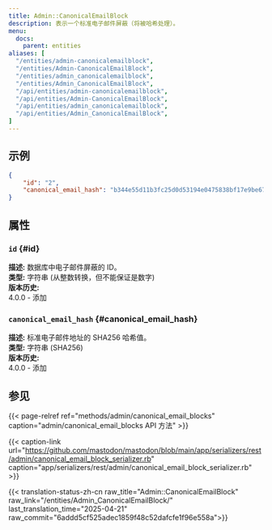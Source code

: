 ```yaml
---
title: Admin::CanonicalEmailBlock
description: 表示一个标准电子邮件屏蔽（将被哈希处理）。
menu:
  docs:
    parent: entities
aliases: [
  "/entities/admin-canonicalemailblock",
  "/entities/Admin-CanonicalEmailBlock",
  "/entities/admin_canonicalemailblock",
  "/entities/Admin_CanonicalEmailBlock",
  "/api/entities/admin-canonicalemailblock",
  "/api/entities/Admin-CanonicalEmailBlock",
  "/api/entities/admin_canonicalemailblock",
  "/api/entities/Admin_CanonicalEmailBlock",
]
---
```


## 示例

```json
{
	"id": "2",
	"canonical_email_hash": "b344e55d11b3fc25d0d53194e0475838bf17e9be67ce3e6469956222d9a34f9c"
}
```

## 属性

### `id` {#id}

**描述:** 数据库中电子邮件屏蔽的 ID。\
**类型:** 字符串 (从整数转换，但不能保证是数字)\
**版本历史:**\
4.0.0 - 添加

### `canonical_email_hash` {#canonical_email_hash}

**描述:** 标准电子邮件地址的 SHA256 哈希值。\
**类型:** 字符串 (SHA256)\
**版本历史:**\
4.0.0 - 添加

## 参见

{{< page-relref ref="methods/admin/canonical_email_blocks" caption="admin/canonical_email_blocks API 方法" >}}

{{< caption-link url="https://github.com/mastodon/mastodon/blob/main/app/serializers/rest/admin/canonical_email_block_serializer.rb" caption="app/serializers/rest/admin/canonical_email_block_serializer.rb" >}}

{{< translation-status-zh-cn raw_title="Admin::CanonicalEmailBlock" raw_link="/entities/Admin_CanonicalEmailBlock/" last_translation_time="2025-04-21" raw_commit="6addd5cf525adec1859f48c52dafcfe1f96e558a">}}
